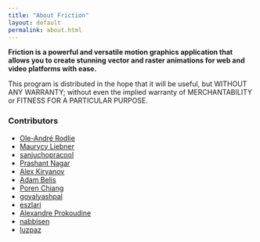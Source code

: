 ```yaml
---
title: "About Friction"
layout: default
permalink: about.html
---
```


**Friction is a powerful and versatile motion graphics application that allows you to create stunning vector and raster animations for web and video platforms with ease.**

This program is distributed in the hope that it will be useful, but WITHOUT ANY WARRANTY; without even the implied warranty of MERCHANTABILITY or FITNESS FOR A PARTICULAR PURPOSE.

### Contributors

* [Ole-André Rodlie](https://github.com/rodlie)
* [Maurycy Liebner](https://github.com/MaurycyLiebner)
* [sanjuchopracool](https://github.com/sanjuchopracool)
* [Prashant Nagar](https://github.com/vestineo)
* [Alex Kiryanov](https://github.com/AlexKiryanov)
* [Adam Belis](https://www.adambelis.com)
* [Poren Chiang](https://github.com/rschiang)
* [goyalyashpal](https://github.com/goyalyashpal)
* [eszlari](https://github.com/eszlari)
* [Alexandre Prokoudine](https://github.com/prokoudine)
* [nabbisen](https://github.com/nabbisen)
* [luzpaz](https://github.com/luzpaz)
